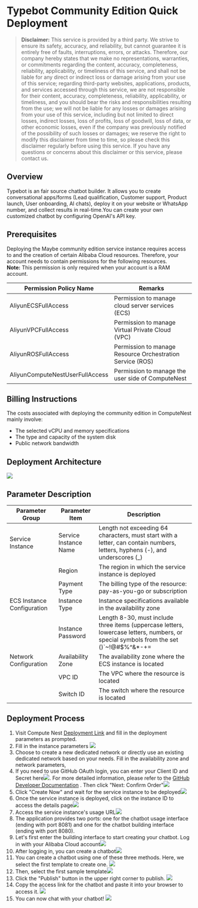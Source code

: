 # Typebot Community Edition Quick Deployment

> **Disclaimer:** This service is provided by a third party. We strive to ensure its safety, accuracy, and reliability, but cannot guarantee it is entirely free of faults, interruptions, errors, or attacks. Therefore, our company hereby states that we make no representations, warranties, or commitments regarding the content, accuracy, completeness, reliability, applicability, or timeliness of this service, and shall not be liable for any direct or indirect loss or damage arising from your use of this service; regarding third-party websites, applications, products, and services accessed through this service, we are not responsible for their content, accuracy, completeness, reliability, applicability, or timeliness, and you should bear the risks and responsibilities resulting from the use; we will not be liable for any losses or damages arising from your use of this service, including but not limited to direct losses, indirect losses, loss of profits, loss of goodwill, loss of data, or other economic losses, even if the company was previously notified of the possibility of such losses or damages; we reserve the right to modify this disclaimer from time to time, so please check this disclaimer regularly before using this service. If you have any questions or concerns about this disclaimer or this service, please contact us.

## Overview

Typebot is an fair source chatbot builder. It allows you to create conversational apps/forms (Lead qualification, Customer support, Product launch, User onboarding, AI chats), deploy it on your website or WhatsApp number, and collect results in real-time.You can create your own customized chatbot by configuring OpenAI's API key.



## Prerequisites

Deploying the Maybe community edition service instance requires access to and the creation of certain Alibaba Cloud resources. Therefore, your account needs to contain permissions for the following resources.  
**Note:** This permission is only required when your account is a RAM account.

| Permission Policy Name                        | Remarks                                              |
|-----------------------------------------------|-----------------------------------------------------|
| AliyunECSFullAccess                           | Permission to manage cloud server services (ECS)   |
| AliyunVPCFullAccess                           | Permission to manage Virtual Private Cloud (VPC)   |
| AliyunROSFullAccess                           | Permission to manage Resource Orchestration Service (ROS) |
| AliyunComputeNestUserFullAccess               | Permission to manage the user side of ComputeNest   |

## Billing Instructions

The costs associated with deploying the community edition in ComputeNest mainly involve:
+ The selected vCPU and memory specifications
+ The type and capacity of the system disk
+ Public network bandwidth

## Deployment Architecture

![](./img-en/deploy.png)

## Parameter Description

| Parameter Group                               | Parameter Item                                     | Description                                          |
|-----------------------------------------------|---------------------------------------------------|-----------------------------------------------------|
| Service Instance                              | Service Instance Name                             | Length not exceeding 64 characters, must start with a letter, can contain numbers, letters, hyphens (-), and underscores (_) |
|                                               | Region                                            | The region in which the service instance is deployed |
|                                               | Payment Type                                      | The billing type of the resource: pay-as-you-go or subscription   |
| ECS Instance Configuration                    | Instance Type                                     | Instance specifications available in the availability zone |
|                                               | Instance Password                                  | Length 8-30, must include three items (uppercase letters, lowercase letters, numbers, or special symbols from the set ()`~!@#$%^&*-+=|{}[]:;'<>,.?/)    |
| Network Configuration                         | Availability Zone                                 | The availability zone where the ECS instance is located |
|                                               | VPC ID                                           | The VPC where the resource is located               |
|                                               | Switch ID                                        | The switch where the resource is located            |

## Deployment Process

1. Visit Compute Nest [Deployment Link](https://computenest.console.aliyun.com/service/instance/create/default?type=user&ServiceName=Typebot%E7%A4%BE%E5%8C%BA%E7%89%88) and fill in the deployment parameters as prompted.
2. Fill in the instance parameters ![](./img-en/param1.png)
3. Choose to create a new dedicated network or directly use an existing dedicated network based on your needs. Fill in the availability zone and network parameters,
4. If you need to use GitHub OAuth login, you can enter your Client ID and Secret here![](./img-en/param3.png). For more detailed information, please refer to the [GitHub Developer Documentation](https://github.com/settings/developers)
   . Then click "Next: Confirm Order"![](./img-en/param2.png)
5. Click "Create Now" and wait for the service instance to be deployed![](./img-en/param4.png)
6. Once the service instance is deployed, click on the instance ID to access the details page![](./img-en/serviceInstance2.png)
7. Access the service instance's usage URL![](./img-en/serviceInstance3.png)
8. The application provides two ports: one for the chatbot usage interface (ending with port 8081) and one for the chatbot building interface (ending with port 8080).
9. Let's first enter the building interface to start creating your chatbot. Log in with your Alibaba Cloud account![](./img-en/app1.png)
10. After logging in, you can create a chatbot![](./img-en/app2.png)
11. You can create a chatbot using one of these three methods. Here, we select the first template to create one. ![](./img-en/app3.png)
12. Then, select the first sample template![](./img-en/app4.png)
13. Click the "Publish" button in the upper right corner to publish. ![](./img-en/app5.png)
14. Copy the access link for the chatbot and paste it into your browser to access it. ![](./img-en/app6.png)
15. You can now chat with your chatbot! ![](./img-en/app7.png)


